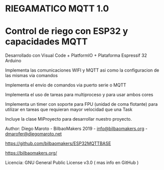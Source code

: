 # RIEGAMATICO MQTT 1.0

# Control de riego con ESP32 y capacidades MQTT

Desarrollado con Visual Code + PlatformIO + Plataforma Espressif 32 Arduino

Implementa las comunicaciones WIFI y MQTT asi como la configuracion de las mismas via comandos

Implementa el envio de comandos via puerto serie o MQTT

Implementa el uso de tareas para multiproceso y para usar ambos cores

Implementa un timer con soporte para FPU (unidad de coma flotante) para utilizar en tareas que requieran mayor velocidad que una Task

Incluye la clase MiProyecto para desarrollar nuestro proyecto.

Author: Diego Maroto - BilbaoMakers 2019 - info@bilbaomakers.org - dmarofer@diegomaroto.net

https://github.com/bilbaomakers/ESP32MQTTBASE

https://bilbaomakers.org/

Licencia: GNU General Public License v3.0 ( mas info en GitHub )
